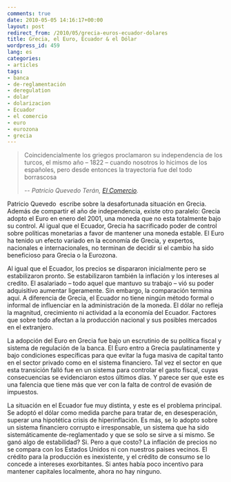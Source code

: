 ```yaml
---
comments: true
date: 2010-05-05 14:16:17+00:00
layout: post
redirect_from: /2010/05/grecia-euros-ecuador-dolares
title: Grecia, el Euro, Ecuador & el Dólar
wordpress_id: 459
lang: es
categories:
- articles
tags:
- banca
- de-reglamentación
- deregulation
- dolar
- dolarizacion
- Ecuador
- el comercio
- euro
- eurozona
- grecia
---
```


>Coincidencialmente los griegos proclamaron su independencia de los turcos, el mismo año – 1822 – cuando nosotros lo hicimos de los españoles, pero desde entonces la trayectoria fue del todo borrascosa
>
>-- <cite>Patricio Quevedo Terán, [El Comercio](http://www.elcomercio.com/2010-05-05/Home/TABs-Interaccion/Opinion/Columnista/EC100505P10PQUEVEDO.aspx).</cite>


Patricio Quevedo  escribe sobre la desafortunada situación en Grecia. Además de compartir el año de independencia, existe otro paralelo: Grecia adopto el Euro en enero del 2001, una moneda que no esta totalmente bajo su control. Al igual que el Ecuador, Grecia ha sacrificado poder de control sobre políticas monetarias a favor de mantener una moneda estable. El Euro ha tenido un efecto variado en la economía de Grecia, y expertos, nacionales e internacionales, no terminan de decidir si el cambio ha sido beneficioso para Grecia o la Eurozona.

Al igual que el Ecuador, los precios se dispararon inicialmente pero se estabilizaron pronto. Se estabilizaron también la inflación y los intereses al credito. El asalariado – todo aquel que mantuvo su trabajo – vió su poder adquisitivo aumentar ligeramente. Sin embargo, la comparación termina aquí. A diferencia de Grecia, el Ecuador no tiene ningún método formal o informal de influenciar en la administración de la moneda. El dólar no refleja la magnitud, crecimiento ni actividad a la economía del Ecuador. Factores que sobre todo afectan a la producción nacional y sus posibles mercados en el extranjero.

La adopción del Euro en Grecia fue bajo un escrutinio de su política fiscal y sistema de regulación de la banca. El Euro entro a Grecia paulatinamente y bajo condiciones específicas para que evitar la fuga masiva de capital tanto en el sector privado como en el sistema financiero. Tal vez el sector en que esta transición falló fue en un sistema para controlar el gasto fiscal, cuyas consecuencias se evidenciaron estos últimos días. Y parece ser que este es una falencia que tiene más que ver con la falta de control de evasión de impuestos.

La situación en el Ecuador fue muy distinta, y este es el problema principal. Se adoptó el dólar como medida parche para tratar de, en desesperación, superar una hipotética crisis de hiperinflación. Es más, se lo adopto sobre un sistema financiero corrupto e irresponsable, un sistema que ha sido sistemáticamente de-reglamentado y que se solo se sirve a si mismo. Se ganó algo de estabilidad? Si. Pero a que costo? La inflación de precios no se compara con los Estados Unidos ni con nuestros paises vecinos. El crédito para la producción es inexistente, y el crédito de consumo se lo concede a intereses exorbitantes. Si antes había poco incentivo para mantener capitales localmente, ahora no hay ninguno.
